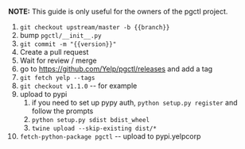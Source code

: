 **NOTE:** This guide is only useful for the owners of the pgctl project.

1. `git checkout upstream/master -b {{branch}}`
1. bump `pgctl/__init__.py`
1. `git commit -m "{{version}}"`
1. Create a pull request
1. Wait for review / merge
1. go to https://github.com/Yelp/pgctl/releases and add a tag
1. `git fetch yelp --tags`
1. `git checkout v1.1.0`   --  for example
1.  upload to pypi
    1. if you need to set up pypy auth, `python setup.py register` and follow the prompts
    1. `python setup.py sdist bdist_wheel`
    1. `twine upload --skip-existing dist/*`
1. `fetch-python-package pgctl` -- upload to pypi.yelpcorp
